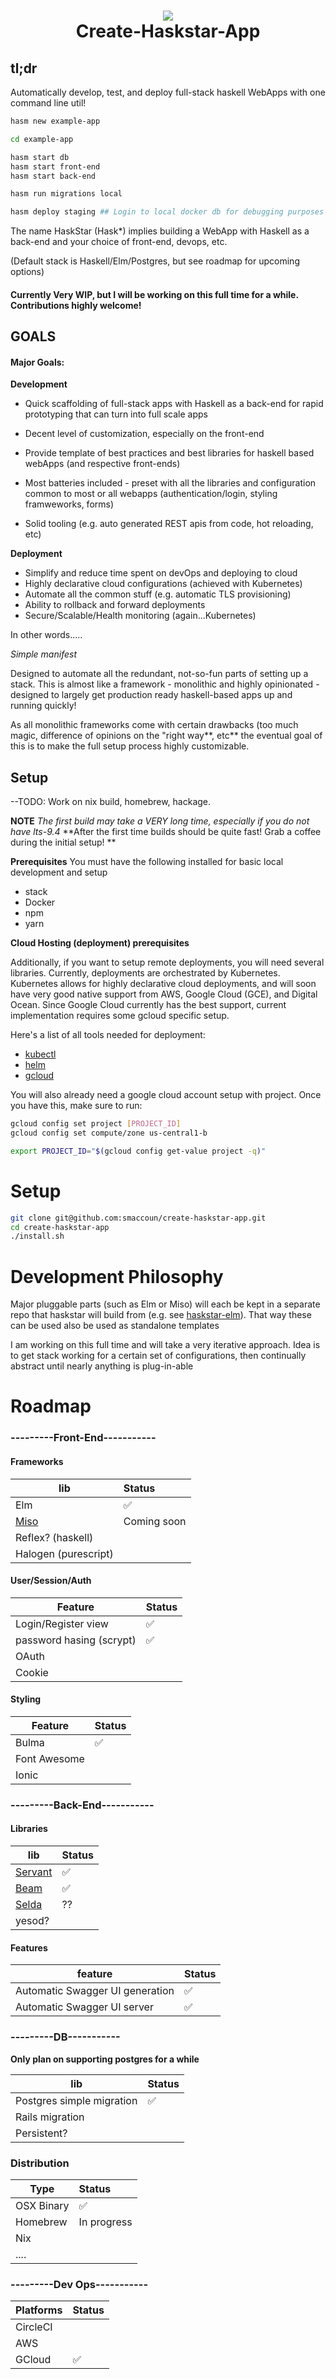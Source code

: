 <h1 align="center">
  <img src="./logo.png"/><br>
  Create-Haskstar-App 
</h1>



## tl;dr


Automatically develop, test, and deploy full-stack haskell WebApps with one command line util!

```bash
hasm new example-app

cd example-app

hasm start db
hasm start front-end
hasm start back-end

hasm run migrations local

hasm deploy staging ## Login to local docker db for debugging purposes
```

The name HaskStar (Hask*) implies building a WebApp with Haskell as a back-end and your choice of front-end, devops, etc.

(Default stack is Haskell/Elm/Postgres, but see roadmap for upcoming options)

#### Currently Very WIP, but I will be working on this full time for a while. Contributions highly welcome!


## GOALS

#### Major Goals:

**Development**
- Quick scaffolding of full-stack apps with Haskell as a back-end for rapid prototyping that can turn into full scale apps

- Decent level of customization, especially on the front-end
- Provide template of best practices and best libraries for haskell based webApps (and respective front-ends)
- Most batteries included - preset with all the libraries and configuration common to most or all webapps (authentication/login, styling framweworks, forms)
- Solid tooling (e.g. auto generated REST apis from code, hot reloading, etc)

**Deployment**
- Simplify and reduce time spent on devOps and deploying to cloud
- Highly declarative cloud configurations (achieved with Kubernetes)
- Automate all the common stuff (e.g. automatic TLS provisioning)
- Ability to rollback and forward deployments
- Secure/Scalable/Health monitoring (again...Kubernetes)

In other words.....

*Simple manifest*

Designed to automate all the redundant, not-so-fun parts of setting up a stack.
This is almost like a framework - monolithic and highly opinionated - 
designed to largely get production ready haskell-based apps up and running quickly!

As all monolithic frameworks come with certain drawbacks (too much magic, difference of opinions on the "right way**, etc**
the eventual goal of this is to make the full setup process highly customizable.


## Setup

--TODO: Work on nix build, homebrew, hackage.


**NOTE** *The first build may take a VERY long time, especially if you do not have lts-9.4*
**After the first time builds should be quite fast! Grab a coffee during the initial setup! **

**Prerequisites**
You must have the following installed for basic local development and setup

- stack
- Docker
- npm
- yarn

**Cloud Hosting (deployment) prerequisites**

Additionally, if you want to setup remote deployments, you will need several libraries.
Currently, deployments are orchestrated by Kubernetes. Kubernetes allows for highly declarative cloud deployments, and will soon have very good native support from AWS, Google Cloud (GCE), and Digital Ocean.
Since Google Cloud currently has the best support, current implementation requires some gcloud specific setup. 

Here's a list of all tools needed for deployment:

- [kubectl](https://kubernetes.io/docs/tasks/tools/install-kubectl/) 
- [helm](https://docs.helm.sh/using_helm/#installing-helm)
- [gcloud](https://cloud.google.com/sdk/downloads) 

You will also already need a google cloud account setup with project. Once you have this, make sure to run:

```bash
gcloud config set project [PROJECT_ID]
gcloud config set compute/zone us-central1-b

export PROJECT_ID="$(gcloud config get-value project -q)"
```




# Setup

```bash
git clone git@github.com:smaccoun/create-haskstar-app.git
cd create-haskstar-app
./install.sh
```

# Development Philosophy

Major pluggable parts (such as Elm or Miso) will each be kept in a separate repo
that haskstar will build from (e.g. see [haskstar-elm](https://github.com/smaccoun/haskstar-elm)). 
That way these can be used also be used as standalone templates

I am working on this full time and will take a very iterative approach. 
Idea is to get stack working for a certain set of configurations, then continually abstract until nearly anything is plug-in-able



# Roadmap

### ---------Front-End-----------

#### Frameworks
|   lib    | Status   |
|----------|:---------|
| Elm      |   ✅ 
| [Miso](https://github.com/dmjio/miso)  | Coming soon |
| Reflex? (haskell)    |          |
| Halogen (purescript)    |          |


#### User/Session/Auth

|   Feature | Status   |
|----------|:---------|
| Login/Register view |     ✅      |
| password hasing (scrypt) |   ✅    |
| OAuth     |      |
| Cookie    |      |

#### Styling

|   Feature | Status   |
|----------|:---------|
| Bulma |     ✅      |
| Font Awesome |      |
| Ionic |      |

### ---------Back-End-----------

#### Libraries
| lib                                                    | Status      |
|--------------------------------------------------------|-------------|
| [Servant](https://hackage.haskell.org/package/servant) | ✅          |
| [Beam](https://tathougies.github.io/beam/)             | ✅          |
| [Selda](https://selda.link/)   |  ?? 
| yesod?                                                 |             |

#### Features
| feature                          | Status      |
|--------------------------------------------------------|-------------|
| Automatic Swagger UI generation  | ✅          |
| Automatic Swagger UI server      | ✅          |




### ---------DB-----------

**Only plan on supporting postgres for a while**

|   lib    | Status   |
|----------|:---------|
| Postgres simple migration |  ✅ |
| Rails migration |          |
| Persistent? |          |


### Distribution

|   Type   | Status   |
|----------|:---------|
| OSX Binary     |   ✅     |
| Homebrew | In progress   |
| Nix      |      |
| ....     |      |

### ---------Dev Ops-----------

|   Platforms | Status   |
|----------|:---------|
| CircleCI |          |
| AWS      |       |
| GCloud   |    ✅   |

